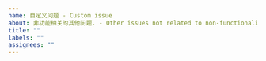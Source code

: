 ```yaml
---
name: 自定义问题 - Custom issue
about: 非功能相关的其他问题. - Other issues not related to non-functionality.
title: ""
labels: ""
assignees: ""
---
```

